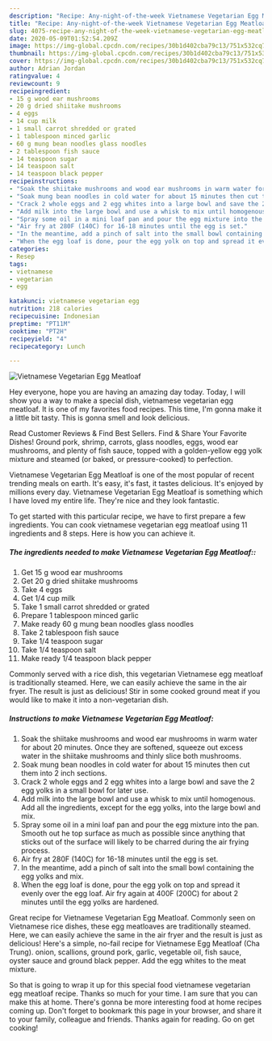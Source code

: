 ```yaml
---
description: "Recipe: Any-night-of-the-week Vietnamese Vegetarian Egg Meatloaf"
title: "Recipe: Any-night-of-the-week Vietnamese Vegetarian Egg Meatloaf"
slug: 4075-recipe-any-night-of-the-week-vietnamese-vegetarian-egg-meatloaf
date: 2020-05-09T01:52:54.209Z
image: https://img-global.cpcdn.com/recipes/30b1d402cba79c13/751x532cq70/vietnamese-vegetarian-egg-meatloaf-recipe-main-photo.jpg
thumbnail: https://img-global.cpcdn.com/recipes/30b1d402cba79c13/751x532cq70/vietnamese-vegetarian-egg-meatloaf-recipe-main-photo.jpg
cover: https://img-global.cpcdn.com/recipes/30b1d402cba79c13/751x532cq70/vietnamese-vegetarian-egg-meatloaf-recipe-main-photo.jpg
author: Adrian Jordan
ratingvalue: 4
reviewcount: 9
recipeingredient:
- 15 g wood ear mushrooms
- 20 g dried shiitake mushrooms
- 4 eggs
- 14 cup milk
- 1 small carrot shredded or grated
- 1 tablespoon minced garlic
- 60 g mung bean noodles glass noodles
- 2 tablespoon fish sauce
- 14 teaspoon sugar
- 14 teaspoon salt
- 14 teaspoon black pepper
recipeinstructions:
- "Soak the shiitake mushrooms and wood ear mushrooms in warm water for about 20 minutes. Once they are softened, squeeze out excess water in the shiitake mushrooms and thinly slice both mushrooms."
- "Soak mung bean noodles in cold water for about 15 minutes then cut them into 2 inch sections."
- "Crack 2 whole eggs and 2 egg whites into a large bowl and save the 2 egg yolks in a small bowl for later use."
- "Add milk into the large bowl and use a whisk to mix until homogenous. Add all the ingredients, except for the egg yolks, into the large bowl and mix."
- "Spray some oil in a mini loaf pan and pour the egg mixture into the pan. Smooth out he top surface as much as possible since anything that sticks out of the surface will likely to be charred during the air frying process."
- "Air fry at 280F (140C) for 16-18 minutes until the egg is set."
- "In the meantime, add a pinch of salt into the small bowl containing the egg yolks and mix."
- "When the egg loaf is done, pour the egg yolk on top and spread it evenly over the egg loaf. Air fry again at 400F (200C) for about 2 minutes until the egg yolks are hardened."
categories:
- Resep
tags:
- vietnamese
- vegetarian
- egg

katakunci: vietnamese vegetarian egg
nutrition: 218 calories
recipecuisine: Indonesian
preptime: "PT11M"
cooktime: "PT2H"
recipeyield: "4"
recipecategory: Lunch

---
```



![Vietnamese Vegetarian Egg Meatloaf](https://img-global.cpcdn.com/recipes/30b1d402cba79c13/751x532cq70/vietnamese-vegetarian-egg-meatloaf-recipe-main-photo.jpg)

Hey everyone, hope you are having an amazing day today. Today, I will show you a way to make a special dish, vietnamese vegetarian egg meatloaf. It is one of my favorites food recipes. This time, I'm gonna make it a little bit tasty. This is gonna smell and look delicious.

Read Customer Reviews &amp; Find Best Sellers. Find &amp; Share Your Favorite Dishes! Ground pork, shrimp, carrots, glass noodles, eggs, wood ear mushrooms, and plenty of fish sauce, topped with a golden-yellow egg yolk mixture and steamed (or baked, or pressure-cooked) to perfection.

Vietnamese Vegetarian Egg Meatloaf is one of the most popular of recent trending meals on earth. It's easy, it's fast, it tastes delicious. It's enjoyed by millions every day. Vietnamese Vegetarian Egg Meatloaf is something which I have loved my entire life. They're nice and they look fantastic.


To get started with this particular recipe, we have to first prepare a few ingredients. You can cook vietnamese vegetarian egg meatloaf using 11 ingredients and 8 steps. Here is how you can achieve it.

##### The ingredients needed to make Vietnamese Vegetarian Egg Meatloaf::

1. Get 15 g wood ear mushrooms
1. Get 20 g dried shiitake mushrooms
1. Take 4 eggs
1. Get 1/4 cup milk
1. Take 1 small carrot shredded or grated
1. Prepare 1 tablespoon minced garlic
1. Make ready 60 g mung bean noodles glass noodles
1. Take 2 tablespoon fish sauce
1. Take 1/4 teaspoon sugar
1. Take 1/4 teaspoon salt
1. Make ready 1/4 teaspoon black pepper


Commonly served with a rice dish, this vegetarian Vietnamese egg meatloaf is traditionally steamed. Here, we can easily achieve the same in the air fryer. The result is just as delicious! Stir in some cooked ground meat if you would like to make it into a non-vegetarian dish. 

##### Instructions to make Vietnamese Vegetarian Egg Meatloaf:

1. Soak the shiitake mushrooms and wood ear mushrooms in warm water for about 20 minutes. Once they are softened, squeeze out excess water in the shiitake mushrooms and thinly slice both mushrooms.
1. Soak mung bean noodles in cold water for about 15 minutes then cut them into 2 inch sections.
1. Crack 2 whole eggs and 2 egg whites into a large bowl and save the 2 egg yolks in a small bowl for later use.
1. Add milk into the large bowl and use a whisk to mix until homogenous. Add all the ingredients, except for the egg yolks, into the large bowl and mix.
1. Spray some oil in a mini loaf pan and pour the egg mixture into the pan. Smooth out he top surface as much as possible since anything that sticks out of the surface will likely to be charred during the air frying process.
1. Air fry at 280F (140C) for 16-18 minutes until the egg is set.
1. In the meantime, add a pinch of salt into the small bowl containing the egg yolks and mix.
1. When the egg loaf is done, pour the egg yolk on top and spread it evenly over the egg loaf. Air fry again at 400F (200C) for about 2 minutes until the egg yolks are hardened.


Great recipe for Vietnamese Vegetarian Egg Meatloaf. Commonly seen on Vietnamese rice dishes, these egg meatloaves are traditionally steamed. Here, we can easily achieve the same in the air fryer and the result is just as delicious! Here&#39;s a simple, no-fail recipe for Vietnamese Egg Meatloaf (Cha Trung). onion, scallions, ground pork, garlic, vegetable oil, fish sauce, oyster sauce and ground black pepper. Add the egg whites to the meat mixture. 

So that is going to wrap it up for this special food vietnamese vegetarian egg meatloaf recipe. Thanks so much for your time. I am sure that you can make this at home. There's gonna be more interesting food at home recipes coming up. Don't forget to bookmark this page in your browser, and share it to your family, colleague and friends. Thanks again for reading. Go on get cooking!
